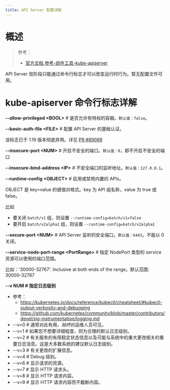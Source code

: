 ```yaml
---
title: API Server 配置详解
---
```


# 概述

> 参考：
> 
> - [官方文档,参考-组件工具-kube-apiserver](https://kubernetes.io/docs/reference/command-line-tools-reference/kube-apiserver/)

API Server 现阶段只能通过命令行标志才可以改变运行时行为。暂无配置文件可用。

# kube-apiserver 命令行标志详解

**--allow-privileged \<BOOL>** # 是否允许有特权的容器。`默认值：false`。

**--basic-auth-file \<FILE>** # 配置 API Server 的基础认证。

该标志已于 1.19 版本彻底弃用。详见 [PR #89069](https://github.com/kubernetes/kubernetes/pull/89069)

**--insecure-port \<NUM>** # 开启不安全的端口。`默认值：0`，即不开启不安全的端口

**--insecure-bind-address \<IP>** # 不安全端口的监听地址。`默认值：127.0.0.1`。

**--runtime-config \<OBJECT>** # 启用或禁用内置的 APIs。

OBJECT 是 key=value 的键值对格式。key 为 API 组名称，value 为 true 或 false。

比如

- 要关闭 `batch/v1` 组，则设置 `--runtime-config=batch/v1=false`
- 要开启 `batch/v2alpha1` 组，则设置 `--runtime-config=batch/v2alpha1`

**--secure-port \<NUM>** # API Server 监听的安全端口。`默认值：6443`。不能以 0 关闭。

**--service-node-port-range \<PortRange>** # 指定 NodePort 类型的 service 资源可以使用的端口范围。

比如：'30000-32767'. Inclusive at both ends of the range。默认范围: 30000-32767

**--v NUM # 指定日志级别**

- 参考：
  - https://kubernetes.io/docs/reference/kubectl/cheatsheet/#kubectl-output-verbosity-and-debugging
  - https://github.com/kubernetes/community/blob/master/contributors/devel/sig-instrumentation/logging.md
- --v=0 # 通常对此有用，*始终*对运维人员可见。
- --v=1 # 如果您不想要详细程度，则为合理的默认日志级别。
- --v=2 # 有关服务的有用稳定状态信息以及可能与系统中的重大更改相关的重要日志消息。这是大多数系统的建议默认日志级别。
- --v=3 # 有关更改的扩展信息。
- --v=4 # Debug 级别。
- --v=6 # 显示请求的资源。
- --v=7 # 显示 HTTP 请求头。
- --v=8 # 显示 HTTP 请求内容。
- --v=9 # 显示 HTTP 请求内容而不截断内容。
